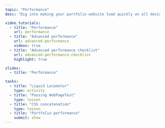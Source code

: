 ```yaml
---
topic: "Performance"
desc: "Dig into making your portfolio website load quickly on all devices and networks."

video_tutorials:
  - title: "Performance"
    url: performance
  - title: "Advanced performance"
    url: advanced-performance
    videos: true
  - title: "Advanced performance checklist"
    url: advanced-performance-checklist
    highlight: true

slides:
  - title: "Performance"

tasks:
  - title: "Liquid Locomotor"
    type: activity
  - title: "Passing WebPageTest"
    type: lesson
  - title: "CSS concatenation"
    type: lesson
  - title: "Portfolio performance"
    submit: show
---
```

